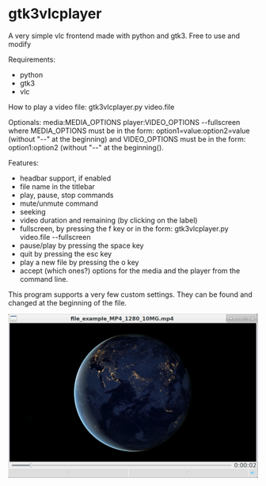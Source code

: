 # gtk3vlcplayer
A very simple vlc frontend made with python and gtk3.
Free to use and modify

Requirements:
- python
- gtk3
- vlc

How to play a video file:
gtk3vlcplayer.py video.file

Optionals: media:MEDIA_OPTIONS player:VIDEO_OPTIONS --fullscreen
where MEDIA_OPTIONS must be in the form: option1=value:option2=value (without "--" at the beginning)
and VIDEO_OPTIONS must be in the form: option1:option2 (without "--" at the beginning().

Features:
- headbar support, if enabled
- file name in the titlebar
- play, pause, stop commands
- mute/unmute command
- seeking
- video duration and remaining (by clicking on the label)
- fullscreen, by pressing the f key or in the form: gtk3vlcplayer.py video.file --fullscreen
- pause/play by pressing the space key
- quit by pressing the esc key
- play a new file by pressing the o key
- accept (which ones?) options for the media and the player from the command line.

This program supports a very few custom settings. They can be found and changed at the beginning of the file.

![My image](https://github.com/frank038/gtk2vlcplayer/blob/main/screenshot.png)
